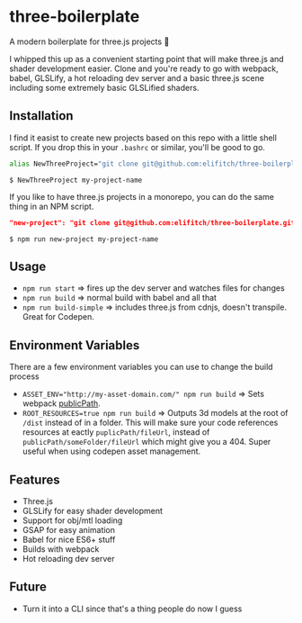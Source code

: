 # three-boilerplate
A modern boilerplate for three.js projects 🎉

I whipped this up as a convenient starting point that will make three.js and shader development easier.  Clone and you're ready to go with webpack, babel, GLSLify, a hot reloading dev server and a basic three.js scene including some extremely basic GLSLified shaders.


## Installation
I find it easist to create new projects based on this repo with a little shell script.  If you drop this in your `.bashrc` or similar, you'll be good to go.
``` bash
alias NewThreeProject="git clone git@github.com:elifitch/three-boilerplate.git && rm -rf ./three-boilerplate/.git && mv ./three-boilerplate "
```
`$ NewThreeProject my-project-name`

If you like to have three.js projects in a monorepo, you can do the same thing in an NPM script.
``` json
"new-project": "git clone git@github.com:elifitch/three-boilerplate.git && rm -rf ./three-boilerplate/.git && mv ./three-boilerplate "
```
`$ npm run new-project my-project-name`


## Usage
* `npm run start` => fires up the dev server and watches files for changes
* `npm run build` => normal build with babel and all that
* `npm run build-simple` => includes three.js from cdnjs, doesn't transpile. Great for Codepen.

## Environment Variables
There are a few environment variables you can use to change the build process
* `ASSET_ENV="http://my-asset-domain.com/" npm run build` => Sets webpack [publicPath](https://webpack.js.org/guides/public-path/).
* `ROOT_RESOURCES=true npm run build` => Outputs 3d models at the root of `/dist` instead of in a folder. This will make sure your code references resources at eactly `puplicPath/fileUrl`, instead of `publicPath/someFolder/fileUrl` which might give you a 404.  Super useful when using codepen asset management.


## Features
* Three.js
* GLSLify for easy shader development
* Support for obj/mtl loading
* GSAP for easy animation
* Babel for nice ES6+ stuff
* Builds with webpack
* Hot reloading dev server


## Future
* Turn it into a CLI since that's a thing people do now I guess
